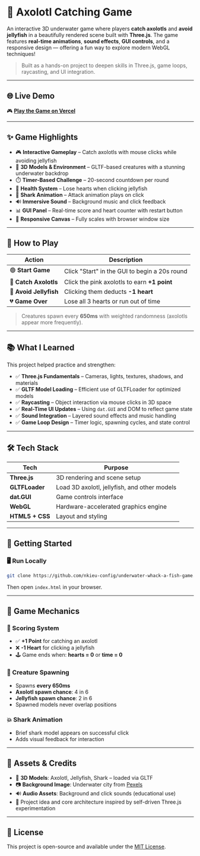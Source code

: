 # 🌊 Axolotl Catching Game

An interactive 3D underwater game where players **catch axolotls** and **avoid jellyfish** in a beautifully rendered scene built with **Three.js**. The game features **real-time animations**, **sound effects**, **GUI controls**, and a responsive design — offering a fun way to explore modern WebGL techniques!

> Built as a hands-on project to deepen skills in Three.js, game loops, raycasting, and UI integration.

---

## 🌐 Live Demo

🎮 [**Play the Game on Vercel**](https://nkieu-underwater-game.vercel.app/)

---

## ✨ Game Highlights

- 🎮 **Interactive Gameplay** – Catch axolotls with mouse clicks while avoiding jellyfish
- 🎨 **3D Models & Environment** – GLTF-based creatures with a stunning underwater backdrop
- ⏱️ **Timer-Based Challenge** – 20-second countdown per round
- 💖 **Health System** – Lose hearts when clicking jellyfish
- 🦈 **Shark Animation** – Attack animation plays on click
- 🔊 **Immersive Sound** – Background music and click feedback
- 📊 **GUI Panel** – Real-time score and heart counter with restart button
- 📱 **Responsive Canvas** – Fully scales with browser window size

---

## 🎯 How to Play

| Action                | Description                                   |
| --------------------- | --------------------------------------------- |
| 🟢 **Start Game**     | Click "Start" in the GUI to begin a 20s round |
| 🦎 **Catch Axolotls** | Click the pink axolotls to earn **+1 point**  |
| 🪼 **Avoid Jellyfish** | Clicking them deducts **-1 heart**            |
| 💔 **Game Over**      | Lose all 3 hearts or run out of time          |

> Creatures spawn every **650ms** with weighted randomness (axolotls appear more frequently).

---

## 📚 What I Learned

This project helped practice and strengthen:

- ✅ **Three.js Fundamentals** – Cameras, lights, textures, shadows, and materials
- ✅ **GLTF Model Loading** – Efficient use of GLTFLoader for optimized models
- ✅ **Raycasting** – Object interaction via mouse clicks in 3D space
- ✅ **Real-Time UI Updates** – Using `dat.GUI` and DOM to reflect game state
- ✅ **Sound Integration** – Layered sound effects and music handling
- ✅ **Game Loop Design** – Timer logic, spawning cycles, and state control

---

## 🛠️ Tech Stack

| Tech            | Purpose                                      |
| --------------- | -------------------------------------------- |
| **Three.js**    | 3D rendering and scene setup                 |
| **GLTFLoader**  | Load 3D axolotl, jellyfish, and other models |
| **dat.GUI**     | Game controls interface                      |
| **WebGL**       | Hardware-accelerated graphics engine         |
| **HTML5 + CSS** | Layout and styling                           |

---

## 🚀 Getting Started

### 🖥️ Run Locally

```bash
git clone https://github.com/nkieu-config/underwater-whack-a-fish-game.git
```

Then open `index.html` in your browser.

---

## 📐 Game Mechanics

### 🧮 Scoring System

- ✅ **+1 Point** for catching an axolotl
- ❌ **-1 Heart** for clicking a jellyfish
- 🕹️ Game ends when: **hearts = 0** or **time = 0**

### 🔄 Creature Spawning

- Spawns **every 650ms**
- **Axolotl spawn chance**: 4 in 6
- **Jellyfish spawn chance**: 2 in 6
- Spawned models never overlap positions

### 💥 Shark Animation

- Brief shark model appears on successful click
- Adds visual feedback for interaction

---

## 🎨 Assets & Credits

- 🎨 **3D Models**: Axolotl, Jellyfish, Shark – loaded via GLTF
- 📷 **Background Image**: Underwater city from [Pexels](https://www.pexels.com/photo/photo-of-underwater-city-2170473/)
- 🔊 **Audio Assets**: Background and click sounds (educational use)
- 🧠 Project idea and core architecture inspired by self-driven Three.js experimentation

---

## 📌 License

This project is open-source and available under the [MIT License](LICENSE).
